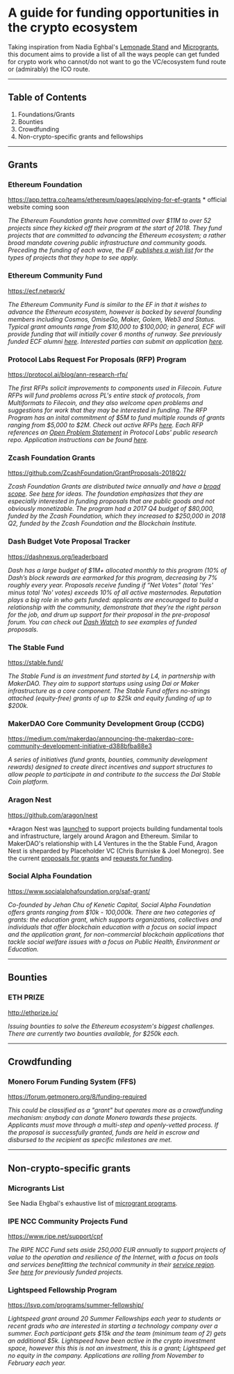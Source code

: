 # A guide for funding opportunities in the crypto ecosystem
Taking inspiration from Nadia Eghbal's [Lemonade Stand](https://github.com/nayafia/lemonade-stand) and [Microgrants](https://github.com/nayafia/microgrants), this document aims to provide a list of all the ways people can get funded for crypto work who cannot/do not want to go the VC/ecosystem fund route or (admirably) the ICO route.

---------
## Table of Contents

1. Foundations/Grants
2. Bounties
3. Crowdfunding
4. Non-crypto-specific grants and fellowships

--------

## Grants

### Ethereum Foundation 
https://app.tettra.co/teams/ethereum/pages/applying-for-ef-grants * official website coming soon

*The Ethereum Foundation grants have committed over $11M to over 52 projects since they kicked off their program at the start of 2018. They fund projects that are committed to advancing the Ethereum ecosystem; a rather broad mandate covering public infrastructure and community goods. Preceding the funding of each wave, the EF [publishes a wish list](https://blog.ethereum.org/2018/08/17/ethereum-foundation-grants-update-wave-3/) for the types of projects that they hope to see apply.*

### Ethereum Community Fund
https://ecf.network/

*The Ethereum Community Fund is similar to the EF in that it wishes to advance the Ethereum ecosystem, however is backed by several founding members including Cosmos, OmiseGo, Maker, Golem, Web3 and Status. Typical grant amounts range from $10,000 to $100,000; in general, ECF will provide funding that will initially cover 6 months of runway. See previously funded ECF alumni [here](https://medium.com/ecf-review/meet-the-grantees-ecf-class-of-2018-part-ii-ff46a284a0b1). Interested parties can submit an application [here](https://docs.google.com/forms/d/e/1FAIpQLScJoqPd1VeBLtmjUm4Cde_H12uFjS_a1HkSd8czRhDFCQJCPQ/viewform).*

### Protocol Labs Request For Proposals (RFP) Program
https://protocol.ai/blog/ann-research-rfp/

*The first RFPs solicit improvements to components used in Filecoin. Future RFPs will fund problems across PL's entire stack of protocols, from Multiformats to Filecoin, and they also welcome open problems and suggestions for work that they may be interested in funding. The RFP Program has an inital commitment of $5M to fund multiple rounds of grants ranging from $5,000 to $2M. Check out active RFPs [here](https://github.com/protocol/research-RFPs). Each RFP references an [Open Problem Statement](https://github.com/protocol/research/issues) in Protocol Labs' public research repo. Application instructions can be found [here](https://github.com/protocol/research-RFPs/blob/master/RFP-application-instructions.md).*

### Zcash Foundation Grants
https://github.com/ZcashFoundation/GrantProposals-2018Q2/

*Zcash Foundation Grants are distributed twice annually and have a [broad scope](https://github.com/ZcashFoundation/GrantProposals-2018Q2/). See [here](https://github.com/ZcashFoundation/ZcashFoundation/wiki/Grant-Project-Ideas) for ideas. The foundation emphasizes that they are especially interested in funding proposals that are public goods and not obviously monetizable. The program had a 2017 Q4 budget of $80,000, funded by the Zcash Foundation, which they increased to $250,000 in 2018 Q2, funded by the Zcash Foundation and the Blockchain Institute.*

### Dash Budget Vote Proposal Tracker
https://dashnexus.org/leaderboard

*Dash has a large budget of $1M+ allocated monthly to this program (10% of Dash’s block rewards are earmarked for this program, decreasing by 7% roughly every year. Proposals receive funding if “Net Votes” (total 'Yes' minus total 'No' votes) exceeds 10% of all active masternodes. Reputation plays a big role in who gets funded: applicants are encouraged to build a relationship with the community, demonstrate that they’re the right person for the job, and drum up support for their proposal in the pre-proposal forum. You can check out [Dash Watch](https://www.dashwatch.org/) to see examples of funded proposals.*

### The Stable Fund
https://stable.fund/

*The Stable Fund is an investment fund started by L4, in partnership with MakerDAO. They aim to support startups using using Dai or Maker infrastructure as a core component. The Stable Fund offers no-strings attached (equity-free) grants of up to $25k and equity funding of up to $200k.*

### MakerDAO Core Community Development Group (CCDG)
https://medium.com/makerdao/announcing-the-makerdao-core-community-development-initiative-d388bfba88e3

*A series of initiatives (fund grants, bounties, community development rewards) designed to create direct incentives and support structures to allow people to participate in and contribute to the success the Dai Stable Coin platform.*

### Aragon Nest
https://github.com/aragon/nest

*Aragon Nest was [launched](https://blog.aragon.org/introducing-aragon-nest-1aa8c91c0566/) to support projects building fundamental tools and infrastructure, largely around Aragon and Ethereum. Similar to MakerDAO's relationship with L4 Ventures in the the Stable Fund, Aragon Nest is sheparded by Placeholder VC (Chris Burniske & Joel Monegro). See the current [proposals for grants](https://github.com/aragon/nest/issues) and [requests for funding](https://github.com/aragon/nest/pulls).

### Social Alpha Foundation
https://www.socialalphafoundation.org/saf-grant/

*Co-founded by Jehan Chu of Kenetic Capital, Social Alpha Foundation offers grants ranging from $10k - 100,000k. There are two categories of grants: the education grant, which supports organizations, collectives and individuals that offer blockchain education with a focus on social impact and the application grant, for non-commercial blockchain applications that tackle social welfare issues with a focus on Public Health, Environment or Education.*

-------

## Bounties

### ETH PRIZE
http://ethprize.io/

*Issuing bounties to solve the Ethereum ecosystem's biggest challenges. There are currently two bounties available, for $250k each.*

------

## Crowdfunding

### Monero Forum Funding System (FFS)
https://forum.getmonero.org/8/funding-required

*This could be classified as a "grant" but operates more as a crowdfunding mechanism: anybody can donate Monero towards these projects. Applicants must move through a multi-step and openly-vetted process. If the proposal is successfully granted, funds are held in escrow and disbursed to the recipient as specific milestones are met.*

------

## Non-crypto-specific grants

### Microgrants List
See Nadia Ehgbal's exhaustive list of [microgrant programs](https://github.com/nayafia/microgrants).

### IPE NCC Community Projects Fund
https://www.ripe.net/support/cpf

*The RIPE NCC Fund sets aside 250,000 EUR annually to support projects of value to the operation and resilience of the Internet, with a focus on tools and services benefitting the technical community in their [service region](https://www.ripe.net/about-us/what-we-do/ripe-ncc-service-region). See [here](https://www.ripe.net/support/cpf/funding-recipients-2018) for previously funded projects.*

### Lightspeed Fellowship Program
https://lsvp.com/programs/summer-fellowship/

*Lightspeed grant around 20 Summer Fellowships each year to students or recent grads who are interested in starting a technology company over a summer. Each participant gets $15k and the team (minimum team of 2) gets an additional $5k. Lightspeed have been active in the crypto investment space, however this this is not an investment, this is a grant; Lightspeed get no equity in the company. Applications are rolling from November to February each year.*
